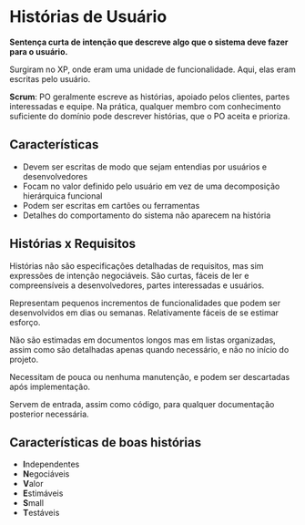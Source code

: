 # Histórias de Usuário
**Sentença curta de intenção que descreve algo que o sistema deve fazer para o usuário.**

Surgiram no XP, onde eram uma unidade de funcionalidade. Aqui, elas eram escritas pelo usuário.

**Scrum**: PO geralmente escreve as histórias, apoiado pelos clientes, partes interessadas e equipe. Na prática, qualquer membro com conhecimento suficiente do domínio pode descrever histórias, que o PO aceita e prioriza.

## Características
- Devem ser escritas de modo que sejam entendias por usuários e desenvolvedores
- Focam no valor definido pelo usuário em vez de uma decomposição hierárquica funcional
- Podem ser escritas em cartões ou ferramentas
- Detalhes do comportamento do sistema não aparecem na história

## Histórias x Requisitos
Histórias não são especificações detalhadas de requisitos, mas sim expressões de intenção negociáveis. São curtas, fáceis de ler e compreensíveis a desenvolvedores, partes interessadas e usuários.

Representam pequenos incrementos de funcionalidades que podem ser desenvolvidos em dias ou semanas. Relativamente fáceis de se estimar esforço.

Não são estimadas em documentos longos mas em listas organizadas, assim como são detalhadas apenas quando necessário, e não no início do projeto.

Necessitam de pouca ou nenhuma manutenção, e podem ser descartadas após implementação.

Servem de entrada, assim como código, para qualquer documentação posterior necessária.

## Características de boas histórias
- **I**ndependentes
- **N**egociáveis
- **V**alor
- **E**stimáveis
- **S**mall
- **T**estáveis
